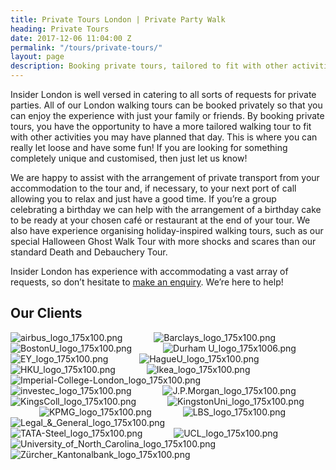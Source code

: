 ```yaml
---
title: Private Tours London | Private Party Walk
heading: Private Tours
date: 2017-12-06 11:04:00 Z
permalink: "/tours/private-tours/"
layout: page
description: Booking private tours, tailored to fit with other activities you may have planned that day. Private tours London with insider-london.co.uk.
---
```


Insider London is well versed in catering to all sorts of requests for private parties. All of our London walking tours can be booked privately so that you can enjoy the experience with just your family or friends. By booking private tours, you have the opportunity to have a more tailored walking tour to fit with other activities you may have planned that day. This is where you can really let loose and have some fun! If you are looking for something completely unique and customised, then just let us know!

We are happy to assist with the arrangement of private transport from your accommodation to the tour and, if necessary, to your next port of call allowing you to relax and just have a good time. If you’re a group celebrating a birthday we can help with the arrangement of a birthday cake to be ready at your chosen café or restaurant at the end of your tour. We also have experience organising holiday-inspired walking tours, such as our special Halloween Ghost Walk Tour with more shocks and scares than our standard Death and Debauchery Tour.

Insider London has experience with accommodating a vast array of requests, so don’t hesitate to [make an enquiry](https://www.insider-london.co.uk/contact-us/). We’re here to help!

## Our Clients

![airbus_logo_175x100.png](/uploads/airbus_logo_175x100.png) &emsp;&emsp;&emsp; ![Barclays_logo_175x100.png](/uploads/Barclays_logo_175x100.png) &emsp;&emsp;&emsp; ![BostonU_logo_175x100.png](/uploads/BostonU_logo_175x100.png) &emsp;&emsp;&emsp; ![Durham U_logo_175x1006.png](/uploads/Durham%20U_logo_175x1006.png) &emsp;&emsp;&emsp; ![EY_logo_175x100.png](/uploads/EY_logo_175x100.png) &emsp;&emsp;&emsp; ![HagueU_logo_175x100.png](/uploads/HagueU_logo_175x100.png) &emsp;&emsp;&emsp; ![HKU_logo_175x100.png](/uploads/HKU_logo_175x100.png) &emsp;&emsp;&emsp; ![Ikea_logo_175x100.png](/uploads/Ikea_logo_175x100.png) &emsp;&emsp;&emsp; ![Imperial-College-London_logo_175x100.png](/uploads/Imperial-College-London_logo_175x100.png) &emsp;&emsp;&emsp; ![investec_logo_175x100.png](/uploads/investec_logo_175x100.png) &emsp;&emsp;&emsp; ![J.P.Morgan_logo_175x100.png](/uploads/J.P.Morgan_logo_175x100.png) &emsp;&emsp;&emsp; ![KingsColl_logo_175x100.png](/uploads/KingsColl_logo_175x100.png) &emsp;&emsp;&emsp; ![KingstonUni_logo_175x100.png](/uploads/KingstonUni_logo_175x100.png) &emsp;&emsp;&emsp; ![KPMG_logo_175x100.png](/uploads/KPMG_logo_175x100.png) &emsp;&emsp;&emsp; ![LBS_logo_175x100.png](/uploads/LBS_logo_175x100.png) &emsp;&emsp;&emsp; ![Legal_&_General_logo_175x100.png](/uploads/Legal_&_General_logo_175x100.png) &emsp;&emsp;&emsp; ![TATA-Steel_logo_175x100.png](/uploads/TATA-Steel_logo_175x100.png) &emsp;&emsp;&emsp; ![UCL_logo_175x100.png](/uploads/UCL_logo_175x100.png) &emsp;&emsp;&emsp; ![University_of_North_Carolina_logo_175x100.png](/uploads/University_of_North_Carolina_logo_175x100.png) &emsp;&emsp;&emsp; ![Zürcher_Kantonalbank_logo_175x100.png](/uploads/Z%C3%BCrcher_Kantonalbank_logo_175x100.png)
